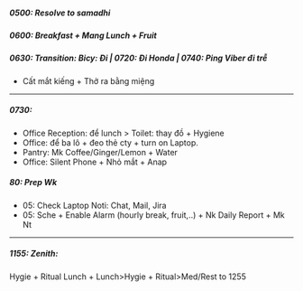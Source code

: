 ##### 0500: Resolve to samadhi
##### 0600: Breakfast + Mang Lunch + Fruit
##### 0630: Transition: Bicy: Đi |  0720: Đi Honda | 0740: Ping Viber đi trễ
+ Cất mắt kiếng + Thở ra bằng miệng
---
##### 0730: 
+ Office Reception: để lunch > Toilet: thay đồ + Hygiene
+ Office: để ba lô + đeo thẻ cty + turn on Laptop.
+ Pantry: Mk Coffee/Ginger/Lemon + Water
+ Office: Silent Phone + Nhỏ mắt + Anap
##### 80: Prep Wk
+ 05: Check Laptop Noti: Chat, Mail, Jira
+ 05: Sche + Enable Alarm (hourly break, fruit,..) + Nk Daily Report + Mk Nt
---
##### 1155: Zenith: 
Hygie + Ritual Lunch + Lunch>Hygie + Ritual>Med/Rest to 1255
